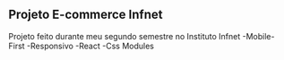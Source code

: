 ## Projeto E-commerce Infnet
Projeto feito durante meu segundo semestre no Instituto Infnet
-Mobile-First
-Responsivo
-React
-Css Modules

